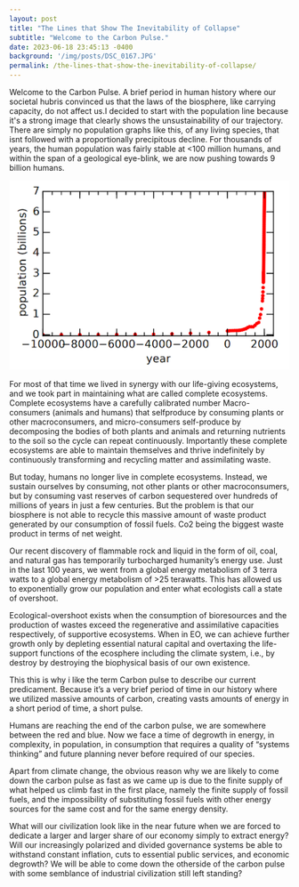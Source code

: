 ```yaml
---
layout: post
title: "The Lines that Show The Inevitability of Collapse"
subtitle: "Welcome to the Carbon Pulse."
date: 2023-06-18 23:45:13 -0400
background: '/img/posts/DSC_0167.JPG'
permalink: /the-lines-that-show-the-inevitability-of-collapse/
---
```


Welcome to the Carbon Pulse. A brief period in human history where our societal hubris convinced us that the laws of the biosphere, like carrying capacity, do not affect us.I decided to start with the population line because it's a strong image that clearly shows the unsustainability of our trajectory. There are simply no population graphs like this, of any living species, that isnt followed with a proportionally precipitous decline. For thousands of years, the human population was fairly stable at <100 million humans, and within the span of a geological eye-blink, we are now pushing towards 9 billion humans.

![140](\img\posts\world_population.png)


For most of that time we lived in synergy with our life-giving ecosystems, and we took part in maintaining what are called complete ecosystems. Complete ecosystems have a carefully calibrated number Macro-consumers (animals and humans) that selfproduce by consuming plants or other macroconsumers, and micro-consumers self-produce by decomposing the bodies of both plants and animals and returning nutrients to the soil so the cycle can repeat continuously. Importantly these complete ecosystems are able to maintain themselves and thrive indefinitely by continuously transforming and recycling matter and assimilating waste.

But today, humans no longer live in complete ecosystems. Instead, we sustain ourselves by consuming, not other plants or other macroconsumers, but by consuming vast reserves of carbon sequestered over hundreds of millions of years in just a few centuries. But the problem is that our biosphere is not able to recycle this massive amount of waste product generated by our consumption of fossil fuels. Co2 being the biggest waste product in terms of net weight.

Our recent discovery of flammable rock and liquid in the form of oil, coal, and natural gas has temporarily turbocharged humanity’s energy use. Just in the last 100 years, we went from a global energy metabolism of 3 terra watts to a global energy metabolism of >25 terawatts. This has allowed us to exponentially grow our population and enter what ecologists call a state of overshoot.

Ecological-overshoot exists when the consumption of bioresources and the production of wastes exceed the regenerative and assimilative capacities respectively, of supportive ecosystems. When in EO, we can achieve further growth only by depleting essential natural capital and overtaxing the life-support functions of the ecosphere including the climate system, i.e., by destroy by destroying the biophysical basis of our own existence.

This this is why i like the term Carbon pulse to describe our current predicament. Because it’s a very brief period of time in our history where we utilized massive amounts of carbon, creating vasts amounts of energy in a short period of time, a short pulse.

Humans are reaching the end of the carbon pulse, we are somewhere between the red and blue. Now we face a time of degrowth in energy, in complexity, in population, in consumption that requires a quality of “systems thinking” and future planning never before required of our species.

Apart from climate change, the obvious reason why we are likely to come down the carbon pulse as fast as we came up is due to the finite supply of what helped us climb fast in the first place, namely the finite supply of fossil fuels, and the impossibility of substituting fossil fuels with other energy sources for the same cost and for the same energy density.

What will our civilization look like in the near future when we are forced to dedicate a larger and larger share of our economy simply to extract energy? Will our increasingly polarized and divided governance systems be able to withstand constant inflation, cuts to essential public services, and economic degrowth? We will be able to come down the otherside of the carbon pulse with some semblance of industrial civilization still left standing?